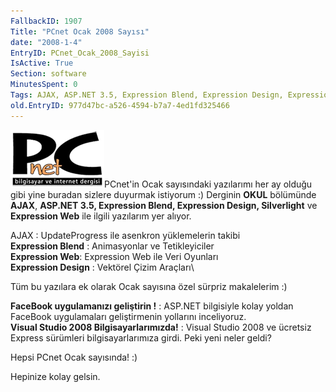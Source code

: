 ```yaml
---
FallbackID: 1907
Title: "PCnet Ocak 2008 Sayısı"
date: "2008-1-4"
EntryID: PCnet_Ocak_2008_Sayisi
IsActive: True
Section: software
MinutesSpent: 0
Tags: AJAX, ASP.NET 3.5, Expression Blend, Expression Design, Expression Web, Silverlight, Visual Studio 2008, ASP.NET
old.EntryID: 977d47bc-a526-4594-b7a7-4ed1fd325466
---
```

![](media/PCnet_Ocak_2008_Sayisi/pcnet.png)PCnet'in Ocak
sayısındaki yazılarımı her ay olduğu gibi yine buradan sizlere duyurmak
istiyorum :) Derginin **OKUL** bölümünde **AJAX**, **ASP.NET 3.5,
Expression Blend, Expression Design, Silverlight** ve **Expression Web**
ile ilgili yazılarım yer alıyor.

AJAX : UpdateProgress ile asenkron yüklemelerin takibi\
 **Expression Blend** : Animasyonlar ve Tetikleyiciler\
 **Expression Web**: Expression Web ile Veri Oyunları\
 **Expression Design** : Vektörel Çizim Araçları\

Tüm bu yazılara ek olarak Ocak sayısına özel sürpriz makalelerim :)

**FaceBook uygulamanızı geliştirin !** : ASP.NET bilgisiyle kolay yoldan
FaceBook uygulamaları geliştirmenin yollarını inceliyoruz.\
 **Visual Studio 2008 Bilgisayarlarımızda!** : Visual Studio 2008 ve
ücretsiz Express sürümleri bilgisayarlarımıza girdi. Peki yeni neler
geldi?

Hepsi PCnet Ocak sayısında! :)

Hepinize kolay gelsin.


